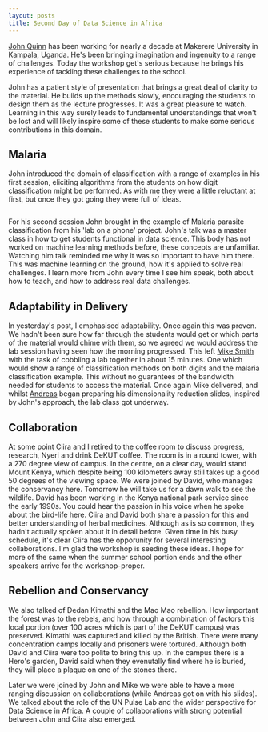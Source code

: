 ```yaml
---
layout: posts
title: Second Day of Data Science in Africa
---
```


[John Quinn](http://air.ug/~jquinn/) has been working for nearly a decade at Makerere University in Kampala, Uganda. He's been bringing imagination and ingenuity to a range of challenges. Today the workshop get's serious because he brings his experience of tackling these challenges to the school.

John has a patient style of presentation that brings a great deal of clarity to the material. He builds up the methods slowly, encouraging the students to design them as the lecture progresses. It was a great pleasure to watch. Learning in this way surely leads to fundamental understandings that won't be lost and will likely inspire some of these students to make some serious contributions in this domain.

## Malaria

John introduced the domain of classification with a range of examples in his first session, eliciting algorithms from the students on how digit classification might be performed. As with me they were a little reluctant at first, but once they got going they were full of ideas.

![]()

For his second session John brought in the example of Malaria parasite classification from his 'lab on a phone' project. John's talk was a master class in how to get students functional in data science. This body has not worked on machine learning methods before, these concepts are unfamiliar. Watching him talk reminded me why it was so important to have him there. This was machine learning on the ground, how it's applied to solve real challenges. I learn more from John every time I see him speak, both about how to teach, and how to address real data challenges.

## Adaptability in Delivery

In yesterday's post, I emphasised adaptability. Once again this was proven. We hadn't been sure how far through the students would get or which parts of the material would chime with them, so we agreed we would address the lab session having seen how the morning progressed. This left [Mike Smith](http://michaeltsmith.org.uk) with the task of cobbling a lab together in about 15 minutes. One which would show a range of classification methods on both digits and the malaria classification example. This without no guarantees of the bandwidth needed for students to access the material. Once again Mike delivered, and whilst [Andreas](http://staffwww.dcs.sheffield.ac.uk/people/A.Damianou/index.html) began preparing his dimensionality reduction slides, inspired by John's approach, the lab class got underway. 

## Collaboration

At some point Ciira and I retired to the coffee room to discuss progress, research, Nyeri and drink DeKUT coffee. The room is in a round tower, with a 270 degree view of campus. In the centre, on a clear day, would stand Mount Kenya, which despite being 100 kilometers away still takes up a good 50 degrees of the viewing space. We were joined by David, who manages the conservancy here. Tomorrow he will take us for a dawn walk to see the wildlife. David has been working in the Kenya national park service since the early 1990s. You could hear the passion in his voice when he spoke about the bird-life here. Ciira and David both share a passion for this and better understanding of herbal medicines. Although as is so common, they hadn't actually spoken about it in detail before. Given time in his busy schedule, it's clear Ciira has the opporunity for several interesting collaborations. I'm glad the workshop is seeding these ideas. I hope for more of the same when the summer school portion ends and the other speakers arrive for the workshop-proper.

## Rebellion and Conservancy

We also talked of Dedan Kimathi and the Mao Mao rebellion. How important the forest was to the rebels, and how through a combination of factors this local portion (over 100 acres which is part of the DeKUT campus) was preserved. Kimathi was captured and killed by the British. There were many concentration camps locally and prisoners were tortured. Although both David and Ciira were too polite to bring this up. In the campus there is a Hero's garden, David said when they evenutally find where he is buried, they will place a plaque on one of the stones there.

Later we were joined by John and Mike we were able to have a more ranging discussion on collaborations (while Andreas got on with his slides). We talked about the role of the UN Pulse Lab and the wider perspective for Data Science in Africa. A couple of collaborations with strong potential between John and Ciira also emerged. 